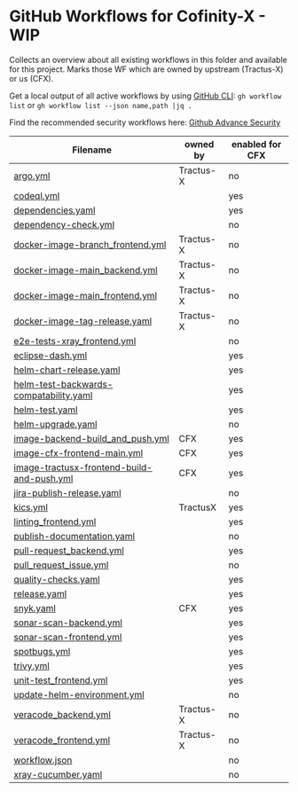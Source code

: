 # GitHub Workflows for Cofinity-X - WIP

Collects an overview about all existing workflows in this folder and available for this project.
Marks those WF which are owned by upstream (Tractus-X) or us (CFX).

Get a local output of all active workflows by using [GitHub CLI](https://github.com/cli/cli): `gh workflow list` or `gh workflow list --json name,path |jq .`

Find the recommended security workflows here: [Github Advance Security](
https://cofinity-x.atlassian.net/wiki/spaces/CXO/pages/156205057/Github+Advance+Security#6.-cofinity-x-ba-traceability-foss)

| Filename                                                                                 | owned by  | enabled for CFX |
|------------------------------------------------------------------------------------------|-----------|-----------------|
| [argo.yml](argo.yml)                                                                     | Tractus-X | no              |
| [codeql.yml](codeql.yml)                                                                 |           | yes             |
| [dependencies.yaml](dependencies.yaml)                                                   |           | yes             |
| [dependency-check.yml](dependency-check.yml)                                             |           | no              |
| [docker-image-branch_frontend.yml](docker-image-branch_frontend.yml)                     | Tractus-X | no              |
| [docker-image-main_backend.yml](docker-image-main_backend.yml)                           | Tractus-X | no              |
| [docker-image-main_frontend.yml](docker-image-main_frontend.yml)                         | Tractus-X | no              |
| [docker-image-tag-release.yaml](docker-image-tag-release.yaml)                           | Tractus-X | no              |
| [e2e-tests-xray_frontend.yml](e2e-tests-xray_frontend.yml)                               |           | no              |
| [eclipse-dash.yml](eclipse-dash.yml)                                                     |           | yes             |
| [helm-chart-release.yaml](helm-chart-release.yaml)                                       |           | yes             |
| [helm-test-backwards-compatability.yaml](helm-test-backwards-compatability.yaml)         |           | yes             |
| [helm-test.yaml](helm-test.yaml)                                                         |           | yes             |
| [helm-upgrade.yaml](helm-upgrade.yaml)                                                   |           | no              |
| [image-backend-build_and_push.yml](image-backend-build_and_push.yml)                     | CFX       | yes             |
| [image-cfx-frontend-main.yml](image-cfx-frontend-main.yml)                               | CFX       | yes             |
| [image-tractusx-frontend-build-and-push.yml](image-tractusx-frontend-build-and-push.yml) | CFX       | yes             |
| [jira-publish-release.yaml](jira-publish-release.yaml)                                   |           | no              |
| [kics.yml](kics.yml)                                                                     | TractusX  | yes             |
| [linting_frontend.yml](linting_frontend.yml)                                             |           | yes             |
| [publish-documentation.yaml](publish-documentation.yaml)                                 |           | no              |
| [pull-request_backend.yml](pull-request_backend.yml)                                     |           | yes             |
| [pull_request_issue.yml](pull_request_issue.yml)                                         |           | no              |
| [quality-checks.yaml](quality-checks.yaml)                                               |           | yes             |
| [release.yaml](release.yaml)                                                             |           | yes             |
| [snyk.yaml](snyk.yaml)                                                                   | CFX       | yes             |
| [sonar-scan-backend.yml](sonar-scan-backend.yml )                                        |           | yes             |
| [sonar-scan-frontend.yml](sonar-scan-frontend.yml)                                       |           | yes             |
| [spotbugs.yml](spotbugs.yml)                                                             |           | yes             |
| [trivy.yml](trivy.yml)                                                                   |           | yes             |
| [unit-test_frontend.yml](unit-test_frontend.yml)                                         |           | yes             |
| [update-helm-environment.yml](update-helm-environment.yml)                               |           | no              |
| [veracode_backend.yml](veracode_backend.yml)                                             | Tractus-X | no              |
| [veracode_frontend.yml](veracode_frontend.yml)                                           | Tractus-X | no              |
| [workflow.json](workflow.json)                                                           |           | no              |
| [xray-cucumber.yaml](xray-cucumber.yaml)                                                 |           | no              |
